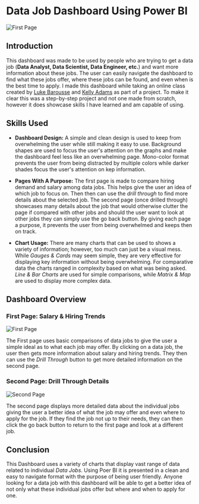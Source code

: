 # Data Job Dashboard Using Power BI

![First Page](/images/data_jobs_dashboard_image.jpg)

## Introduction

This dashboard was made to be used by people who are trying to get a data job (**Data Analyst, Data Scientist, Data Engineer, etc.**) and want more information about these jobs. The user can easily navigate the dashboard to find what these jobs offer, where these jobs can be found, and even when is the best time to apply. I made this dashboard while taking an online class created by [Luke Barousse](https://github.com/lukebarousse) and [Kelly Adams](https://github.com/kellyjadams) as part of a project. To make it clear this was a step-by-step project and not one made from scratch, however it does showcase skills I have learned and am capable of using.

## Skills Used

-   **Dashboard Design:** A simple and clean design is used to keep from overwhelming the user while still making it easy to use. Background shapes are used to focus the user's attention on the graphs and make the dashboard feel less like an overwhelming page. Mono-color format prevents the user from being distracted by multiple colors while darker shades focus the user's attention on kep information. 

-   **Pages With A Purpose:** The first page is made to compare hiring demand and salary among data jobs. This helps give the user an idea of which job to focus on. Then then can use the *drill through* to find more details about the selected job. The second page (once drilled through) showcases many details about the job that would otherwise clutter the page if compared with other jobs and should the user want to look at other jobs they can simply use the go back button. By giving each page a purpose, it prevents the user from being overwhelmed and keeps then on track.

-   **Chart Usage:** There are many charts that can be used to shows a variety of information; however, too much can just be a visual mess. While *Gauges & Cards* may seem simple, they are very effective for displaying key information without being overwhelming. For comparative data the charts ranged in complexity based on what was being asked. *Line & Bar Charts* are used for simple comparisons, while *Matrix & Map* are used to display more complex data.

## Dashboard Overview

### First Page: Salary & Hiring Trends

![First Page](/Images/data_jobs_dashboard_image.png)

The First page uses basic comparisons of data jobs to give the user a simple ideal as to what each job may offer. By clicking on a data job, the user then gets more information about salary and hiring trends. They then can use the *Drill Through* button to get more detailed information on the second page. 

### Second Page: Drill Through Details

![Second Page](/Images/job_title_drill_through_image.png)

The second page displays more detailed data about the individual jobs giving the user a better idea of what the job may offer and even where to apply for the job. If they find the job not up to their needs, they can then click the go back button to return to the first page and look at a different job.

## Conclusion


This Dashboard uses a variety of charts that display vast range of data related to individual *Data Jobs*. Using Poer BI it is presented in a clean and easy to navigate format with the purpose of being user friendly. Anyone looking for a data job with this dashboard will be able to get a better idea of not only what these individual jobs offer but where and when to apply for one.

